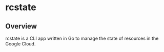 # rcstate

## Overview

rcstate is a CLI app written in Go to manage the state of resources in the Google Cloud.
